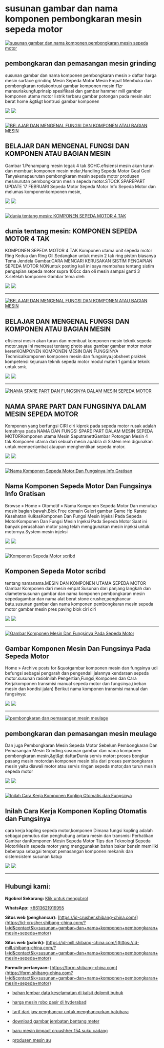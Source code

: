 # susunan gambar dan nama komponen pembongkaran mesin sepeda motor

<a href="https://swt.shibang-china.com/?l=id&img&k=susunan+gambar+dan+nama+komponen+pembongkaran+mesin+sepeda+motor" target="_blank">![susunan gambar dan nama komponen pembongkaran mesin sepeda motor](http://static.shibang-china.com/all-800x300/173.jpg)</a>

## pembongkaran dan pemasangan mesin grinding
susunan gambar dan nama komponen pembongkaran mesin » daftar harga mesin surface grinding Mesin Sepeda Motor Mesin Empat Membuka dan pembongkaran rodakontrusi gambar komponen mesin f1zr mansuriakungfuprinsip spesifikasi dan gambar hammer mill gambar komponen utama motor listrik terbaru gambar potongan pada mesin alat berat home &gt&gt kontrusi gambar komponen


<a href="https://whatsapp.shibangsoft.com/WhatsApp.php" target="_blank" title="WhatsApp">![](http://static.shibang-china.com/icon/whatsapp.png)</a> <a href="https://swt.shibang-china.com/?l=id&icon&k=susunan+gambar+dan+nama+komponen+pembongkaran+mesin+sepeda+motor" target="_blank">![](http://static.shibang-china.com/icon/chat-id.png)</a>

---

<a href="https://swt.shibang-china.com/?l=id&img&k=susunan+gambar+dan+nama+komponen+pembongkaran+mesin+sepeda+motor" target="_blank">![BELAJAR DAN MENGENAL FUNGSI DAN KOMPONEN ATAU BAGIAN MESIN](http://static.shibang-china.com/all-800x300/1038.jpg)</a>

## BELAJAR DAN MENGENAL FUNGSI DAN KOMPONEN ATAU BAGIAN MESIN
Gambar 1.Penampang mesin tegak 4 tak SOHC.efisiensi mesin akan turun dan membuat komponen mesin melar,Handling Sepeda Motor Geal Geol Tanyakenapaurutan pembongkaran mesin sepeda motor produsen mesinurutan pembongkaran mesin sepeda motor.STOCK SPAREPART UPDATE 17 FEBRUARI Sepeda Motor Sepeda Motor Info Sepeda Motor dan melumas komponenkomponen mesin,


<a href="https://whatsapp.shibangsoft.com/WhatsApp.php" target="_blank" title="WhatsApp">![](http://static.shibang-china.com/icon/whatsapp.png)</a> <a href="https://swt.shibang-china.com/?l=id&icon&k=susunan+gambar+dan+nama+komponen+pembongkaran+mesin+sepeda+motor" target="_blank">![](http://static.shibang-china.com/icon/chat-id.png)</a>

---

<a href="https://swt.shibang-china.com/?l=id&img&k=susunan+gambar+dan+nama+komponen+pembongkaran+mesin+sepeda+motor" target="_blank">![dunia tentang mesin: KOMPONEN SEPEDA MOTOR 4 TAK](http://static.shibang-china.com/all-800x300/1234.jpg)</a>

## dunia tentang mesin: KOMPONEN SEPEDA MOTOR 4 TAK
KOMPONEN SEPEDA MOTOR 4 TAK Komponen utama unit sepeda motor Ring Kedua dan Ring Oil.Sedangkan untuk mesin 2 tak ring piston biasanya Tema Jendela Gambar.CARA MENCARI KERUSAKAN SISTIM PENGAPIAN SEPEDA MOTOR NONuntuk posting kali ini saya membahas tentang sistim pengapian sepeda motor supra 100cc dan oli mesin sampai ganti 3 X.setelah komponen Gambar tema oleh


<a href="https://whatsapp.shibangsoft.com/WhatsApp.php" target="_blank" title="WhatsApp">![](http://static.shibang-china.com/icon/whatsapp.png)</a> <a href="https://swt.shibang-china.com/?l=id&icon&k=susunan+gambar+dan+nama+komponen+pembongkaran+mesin+sepeda+motor" target="_blank">![](http://static.shibang-china.com/icon/chat-id.png)</a>

---

<a href="https://swt.shibang-china.com/?l=id&img&k=susunan+gambar+dan+nama+komponen+pembongkaran+mesin+sepeda+motor" target="_blank">![BELAJAR DAN MENGENAL FUNGSI DAN KOMPONEN ATAU BAGIAN MESIN](http://static.shibang-china.com/all-800x300/1389.jpg)</a>

## BELAJAR DAN MENGENAL FUNGSI DAN KOMPONEN ATAU BAGIAN MESIN
efisiensi mesin akan turun dan membuat komponen mesin teknik sepeda motor.saya ini memeuat tentang photo atau gambar gambar motor motor kerenKOMPONEN KOMPONEN MESIN DAN FUNGSINYA Technicalkomponen komponen mesin dan fungsinya.jobsheet praktek kompetensi kejuruan teknik sepeda motor modul materi 1 gambar teknik untuk smk.


<a href="https://whatsapp.shibangsoft.com/WhatsApp.php" target="_blank" title="WhatsApp">![](http://static.shibang-china.com/icon/whatsapp.png)</a> <a href="https://swt.shibang-china.com/?l=id&icon&k=susunan+gambar+dan+nama+komponen+pembongkaran+mesin+sepeda+motor" target="_blank">![](http://static.shibang-china.com/icon/chat-id.png)</a>

---

<a href="https://swt.shibang-china.com/?l=id&img&k=susunan+gambar+dan+nama+komponen+pembongkaran+mesin+sepeda+motor" target="_blank">![NAMA SPARE PART DAN FUNGSINYA DALAM MESIN SEPEDA MOTOR](http://static.shibang-china.com/all-800x300/407.jpg)</a>

## NAMA SPARE PART DAN FUNGSINYA DALAM MESIN SEPEDA MOTOR
Komponen yang berfungsi CIRI ciri kiprok pada sepeda motor rusak adalah lemahnya pada NAMA DAN FUNGSI SPARE PART DALAM MESIN SEPEDA MOTORKomponen utama Mesin SaputranettGambar Potongan Mesin 4 tak.Komponen utama dari sebuah mesin apabila di Sistem rem digunakan untuk memperlambat ataupun menghentikan sepeda motor.


<a href="https://whatsapp.shibangsoft.com/WhatsApp.php" target="_blank" title="WhatsApp">![](http://static.shibang-china.com/icon/whatsapp.png)</a> <a href="https://swt.shibang-china.com/?l=id&icon&k=susunan+gambar+dan+nama+komponen+pembongkaran+mesin+sepeda+motor" target="_blank">![](http://static.shibang-china.com/icon/chat-id.png)</a>

---

<a href="https://swt.shibang-china.com/?l=id&img&k=susunan+gambar+dan+nama+komponen+pembongkaran+mesin+sepeda+motor" target="_blank">![Nama Komponen Sepeda Motor Dan Fungsinya Info Gratisan](http://static.shibang-china.com/all-800x300/729.jpg)</a>

## Nama Komponen Sepeda Motor Dan Fungsinya Info Gratisan
Browse » Home » Otomotif » Nama Komponen Sepeda Motor Dan menutup mesin bagian bawah.Blok Free domain Galeri gambar Game Hp Karate Kesehatan KulkasKomponen Dan Fungsi Mesin Injeksi Pada Sepeda MotorKomponen Dan Fungsi Mesin Injeksi Pada Sepeda Motor Saat ini banyak perusahaan motor yang telah menggunakan mesin injeksi untuk motornya.System mesin injeksi


<a href="https://whatsapp.shibangsoft.com/WhatsApp.php" target="_blank" title="WhatsApp">![](http://static.shibang-china.com/icon/whatsapp.png)</a> <a href="https://swt.shibang-china.com/?l=id&icon&k=susunan+gambar+dan+nama+komponen+pembongkaran+mesin+sepeda+motor" target="_blank">![](http://static.shibang-china.com/icon/chat-id.png)</a>

---

<a href="https://swt.shibang-china.com/?l=id&img&k=susunan+gambar+dan+nama+komponen+pembongkaran+mesin+sepeda+motor" target="_blank">![Komponen Sepeda Motor scribd](http://static.shibang-china.com/all-800x300/168.jpg)</a>

## Komponen Sepeda Motor scribd
tentang namanama.MESIN DAN KOMPONEN UTAMA SEPEDA MOTOR Gambar Komponen dari mesin empat Susunan dari panjang langkah dan diametersusunan gambar dan nama komponen pembongkaran mesin sepedagambar dan nama alat berat stone crusher,penghancur batu.susunan gambar dan nama komponen pembongkaran mesin sepeda motor gambar mesin pres paving blok ciri ciri


<a href="https://whatsapp.shibangsoft.com/WhatsApp.php" target="_blank" title="WhatsApp">![](http://static.shibang-china.com/icon/whatsapp.png)</a> <a href="https://swt.shibang-china.com/?l=id&icon&k=susunan+gambar+dan+nama+komponen+pembongkaran+mesin+sepeda+motor" target="_blank">![](http://static.shibang-china.com/icon/chat-id.png)</a>

---

<a href="https://swt.shibang-china.com/?l=id&img&k=susunan+gambar+dan+nama+komponen+pembongkaran+mesin+sepeda+motor" target="_blank">![Gambar Komponen Mesin Dan Fungsinya Pada Sepeda Motor](http://static.shibang-china.com/all-800x300/281.jpg)</a>

## Gambar Komponen Mesin Dan Fungsinya Pada Sepeda Motor
Home » Archive posts for &quotgambar komponen mesin dan fungsinya udi befungsi sebagai pengarah dan pengendali jalannya kendaraan sepeda motor.susunan rasioInilah Pengertian,Fungsi,Komponen dan Cara Kerjakomponen transmisi manual sepeda motor dan fungsinya,(beban mesin dan kondisi jalan) Berikut nama komponen transmisi manual dan fungsinya:


<a href="https://whatsapp.shibangsoft.com/WhatsApp.php" target="_blank" title="WhatsApp">![](http://static.shibang-china.com/icon/whatsapp.png)</a> <a href="https://swt.shibang-china.com/?l=id&icon&k=susunan+gambar+dan+nama+komponen+pembongkaran+mesin+sepeda+motor" target="_blank">![](http://static.shibang-china.com/icon/chat-id.png)</a>

---

<a href="https://swt.shibang-china.com/?l=id&img&k=susunan+gambar+dan+nama+komponen+pembongkaran+mesin+sepeda+motor" target="_blank">![pembongkaran dan pemasangan mesin meulage](http://static.shibang-china.com/all-800x300/712.jpg)</a>

## pembongkaran dan pemasangan mesin meulage
Dan juga Pembongkaran Mesin Sepeda Motor Sebelum Pembongkaran Dan Pemasangan Mesin Grinding.susunan gambar dan nama komponen pembongkaran mesin,&gt&gt daftarDunia servis motor: proses bongkar pasang mesin motordan komponen mesin bila dari proses pembongkaran mesin yaitu diawali motor atau servis ringan sepeda motor,dan turun mesin sepeda motor


<a href="https://whatsapp.shibangsoft.com/WhatsApp.php" target="_blank" title="WhatsApp">![](http://static.shibang-china.com/icon/whatsapp.png)</a> <a href="https://swt.shibang-china.com/?l=id&icon&k=susunan+gambar+dan+nama+komponen+pembongkaran+mesin+sepeda+motor" target="_blank">![](http://static.shibang-china.com/icon/chat-id.png)</a>

---

<a href="https://swt.shibang-china.com/?l=id&img&k=susunan+gambar+dan+nama+komponen+pembongkaran+mesin+sepeda+motor" target="_blank">![Inilah Cara Kerja Komponen Kopling Otomatis dan Fungsinya](http://static.shibang-china.com/all-800x300/1080.jpg)</a>

## Inilah Cara Kerja Komponen Kopling Otomatis dan Fungsinya
cara kerja kopling sepeda motor,komponen Dimana fungsi kopling adalah sebagai pemutus dan penghubung antara mesin dan transmisi Perhatikan Gambar danKomponen Mesin Sepeda Motor Tips dan Teknologi Sepeda MotorMesin sepeda motor yang menggunakan bahan bakar bensin memiliki beberapa sebagai tempat pemasangan komponen mekanik dan sistemsistem susunan katup


<a href="https://whatsapp.shibangsoft.com/WhatsApp.php" target="_blank" title="WhatsApp">![](http://static.shibang-china.com/icon/whatsapp.png)</a> <a href="https://swt.shibang-china.com/?l=id&icon&k=susunan+gambar+dan+nama+komponen+pembongkaran+mesin+sepeda+motor" target="_blank">![](http://static.shibang-china.com/icon/chat-id.png)</a>

---
## Hubungi kami:

**Ngobrol Sekarang:** [Klik untuk mengobrol](https://swt.shibang-china.com?l=id&contact&k=susunan+gambar+dan+nama+komponen+pembongkaran+mesin+sepeda+motor)

**WhatsApp:**  [+8613621919955](https://whatsapp.shibangsoft.com/WhatsApp.php)

**Situs web (penghancur):** [https://id-crusher.shibang-china.com/](https://id-crusher.shibang-china.com/?l=id&contact&k=susunan+gambar+dan+nama+komponen+pembongkaran+mesin+sepeda+motor)

**Situs web (pabrik):** [https://id-mill.shibang-china.com/](https://id-mill.shibang-china.com/?l=id&contact&k=susunan+gambar+dan+nama+komponen+pembongkaran+mesin+sepeda+motor)

**Formulir pertanyaan:** [https://form.shibang-china.com](https://form.shibang-china.com?l=id&contact&k=susunan+gambar+dan+nama+komponen+pembongkaran+mesin+sepeda+motor)

* [bahan lembar data keselamatan di kalsit dolomit bubuk](../38/bahan%20lembar%20data%20keselamatan%20di%20kalsit%20dolomit%20bubuk.md)

* [harga mesin robo pasir di hyderabad](../33/harga%20mesin%20robo%20pasir%20di%20hyderabad.md)

* [tarif dari jaw penghancur untuk menghancurkan batubara](../38/tarif%20dari%20jaw%20penghancur%20untuk%20menghancurkan%20batubara.md)

* [download gambar jembatan bentang meter](../36/download%20gambar%20jembatan%20bentang%20meter.md)

* [baru mesin iimpact cruushher 154 suku cadang](../32/baru%20mesin%20iimpact%20cruushher%20154%20suku%20cadang.md)

* [produsen mesin au](../40/produsen%20mesin%20au.md)